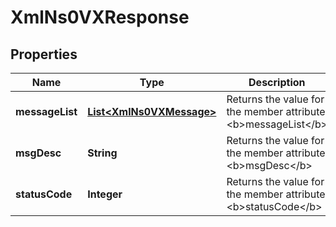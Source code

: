 
# XmlNs0VXResponse

## Properties
Name | Type | Description | Notes
------------ | ------------- | ------------- | -------------
**messageList** | [**List&lt;XmlNs0VXMessage&gt;**](XmlNs0VXMessage.md) | Returns the value for the member attribute &lt;b&gt;messageList&lt;/b&gt; |  [optional]
**msgDesc** | **String** | Returns the value for the member attribute &lt;b&gt;msgDesc&lt;/b&gt; |  [optional]
**statusCode** | **Integer** | Returns the value for the member attribute &lt;b&gt;statusCode&lt;/b&gt; |  [optional]



